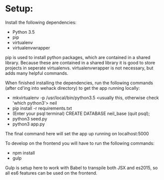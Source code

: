 # Setup:

Install the following dependencies:
- Python 3.5
- pip
- virtualenv
- virtualenvwrapper

pip is used to install python packages, which are contained in a shared library.
Because these are contained in a shared library it is good to store projects in
seperate virtualenvs. virtualenvwrapper is not necessary, but adds many helpful
commands.

When finished installing the dependencies, run the following commands
(after cd'ing into wehack directory) to get the app running locally:
- mkvirtualenv -p /usr/local/bin/python3.5 <usually this, otherwise check 'which python3'> neil
- pip install -r requirements.txt
- (Enter your psql terminal) CREATE DATABASE neil_base (quit psql);
- python3 seed.py
- python3 app.py

The final command here will set the app up running on localhost:5000

To develop on the frontend you will have to run the following commands:
- npm install
- gulp

Gulp is setup here to work with Babel to transpile both JSX and es2015, so all
es6 features can be used on the frontend.
